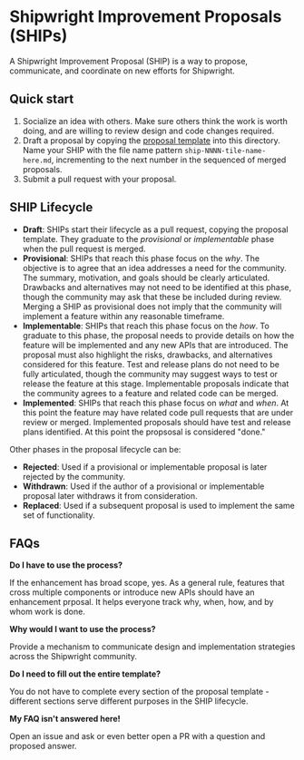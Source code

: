 <!--
Copyright The Shipwright Contributors

SPDX-License-Identifier: Apache-2.0
-->

# Shipwright Improvement Proposals (SHIPs)

A Shipwright Improvement Proposal (SHIP) is a way to propose, communicate, and coordinate on new efforts for Shipwright.

## Quick start

1. Socialize an idea with others. Make sure others think the work is worth doing, and are willing to review design and code changes required.
2. Draft a proposal by copying the [proposal template](/ships/guidelines/ship-template.md) into this directory.
   Name your SHIP with the file name pattern `ship-NNNN-tile-name-here.md`, incrementing to the next number in the sequenced of merged proposals.
3. Submit a pull request with your proposal.

## SHIP Lifecycle

* **Draft**: SHIPs start their lifecycle as a pull request, copying the proposal template.
  They graduate to the _provisional_ or _implementable_ phase when the pull request is merged.
* **Provisional**: SHIPs that reach this phase focus on the _why_.
  The objective is to agree that an idea addresses a need for the community.
  The summary, motivation, and goals should be clearly articulated.
  Drawbacks and alternatives may not need to be identified at this phase, though the community may ask that these be included during review.
  Merging a SHIP as provisional does not imply that the community will implement a feature within any reasonable timeframe.
* **Implementable**: SHIPs that reach this phase focus on the _how_.
  To graduate to this phase, the proposal needs to provide details on how the feature will be implemented and any new APIs that are introduced.
  The proposal must also highlight the risks, drawbacks, and alternatives considered for this feature.
  Test and release plans do not need to be fully articulated, though the community may suggest ways to test or release the feature at this stage.
  Implementable proposals indicate that the community agrees to a feature and related code can be merged.
* **Implemented**: SHIPs that reach this phase focus on _what_ and _when_.
  At this point the feature may have related code pull requests that are under review or merged.
  Implemented proposals should have test and release plans identified.
  At this point the propsosal is considered "done."

Other phases in the proposal lifecycle can be:

* **Rejected**: Used if a provisional or implementable proposal is later rejected by the community.
* **Withdrawn**: Used if the author of a provisional or implementable proposal later withdraws it from consideration.
* **Replaced**: Used if a subsequent proposal is used to implement the same set of functionality.

## FAQs

**Do I have to use the process?**

If the enhancement has broad scope, yes.
As a general rule, features that cross multiple components or introduce new APIs should have an enhancement prposal.
It helps everyone track why, when, how, and by whom work is done.

**Why would I want to use the process?**

Provide a mechanism to communicate design and implementation strategies across the Shipwright community.

**Do I need to fill out the entire template?**

You do not have to complete every section of the proposal template - different sections serve different purposes in the SHIP lifecycle.

**My FAQ isn't answered here!**

Open an issue and ask or even better open a PR with a question and proposed answer.
